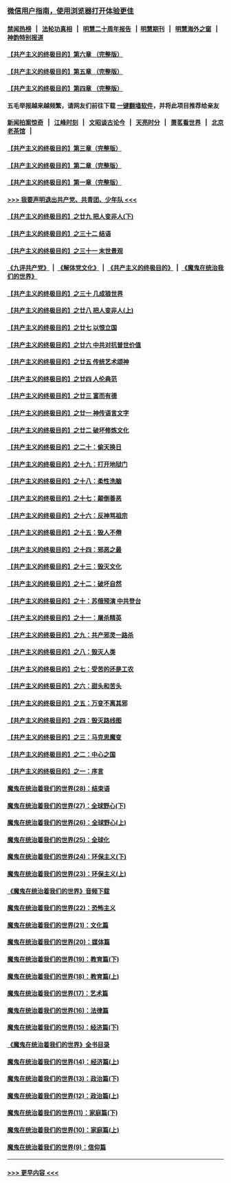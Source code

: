 ### [微信用户指南，使用浏览器打开体验更佳](https://github.com/gfw-breaker/banned-news1/blob/master/indexes/wechat-guide.md?t=0)
#### [禁闻热榜](热点新闻.md?t=0)  &nbsp;&nbsp;|&nbsp;&nbsp; [法轮功真相](https://github.com/gfw-breaker/truth/blob/master/README.md?t=0) &nbsp;&nbsp;|&nbsp;&nbsp; [明慧二十周年报告](https://github.com/gfw-breaker/mh-reports/blob/master/README.md?t=0) &nbsp;&nbsp;|&nbsp;&nbsp;[明慧期刊](https://github.com/gfw-breaker/mh-qikan) &nbsp;&nbsp;|&nbsp;&nbsp; [明慧海外之窗](https://github.com/gfw-breaker/mh-news/blob/master/README.md?t=0) &nbsp;&nbsp;|&nbsp;&nbsp; [神韵特别报道](https://github.com/gfw-breaker/mh-news/blob/master/shenyun.md?t=0)
#### [【共产主义的终极目的】第六章 （完整版）](../pages/nsc422/n11428913.md?t=02082202) 
#### [【共产主义的终极目的】第五章 （完整版）](../pages/nsc422/n11428912.md?t=02082202) 
#### [【共产主义的终极目的】第四章 （完整版）](../pages/nsc422/n11428907.md?t=02082202) 
#### 五毛举报越来越频繁，请网友们前往下载 [一键翻墙软件](https://github.com/gfw-breaker/ssr-accounts)，并将此项目推荐给亲友
#### [新闻拍案惊奇](https://github.com/gfw-breaker/banned-news1/blob/master/pages/link4.md) &nbsp;&nbsp;|&nbsp;&nbsp; [江峰时刻](https://github.com/gfw-breaker/banned-news1/blob/master/pages/link4.md) &nbsp;&nbsp;|&nbsp;&nbsp; [文昭谈古论今](https://github.com/gfw-breaker/banned-news1/blob/master/pages/link4.md) &nbsp;&nbsp;|&nbsp;&nbsp; [天亮时分](https://github.com/gfw-breaker/banned-news1/blob/master/pages/link4.md) &nbsp;&nbsp;|&nbsp;&nbsp; [萧茗看世界](https://github.com/gfw-breaker/banned-news1/blob/master/pages/link4.md) &nbsp;&nbsp;|&nbsp;&nbsp; [北京老茶馆](https://github.com/gfw-breaker/banned-news1/blob/master/pages/link4.md) &nbsp;&nbsp;|&nbsp;&nbsp; 
#### [【共产主义的终极目的】第三章（完整版）](../pages/nsc422/n11428848.md?t=02082202) 
#### [【共产主义的终极目的】第二章（完整版）](../pages/nsc422/n11428831.md?t=02082202) 
#### [【共产主义的终极目的】第一章（完整版）](../pages/nsc422/n11417651.md?t=02082202) 
#### [>>> 我要声明退出共产党、共青团、少年队 <<<](https://github.com/begood0513/goodnews/blob/master/quit/letter.md) 
#### [【共产主义的终极目的】之廿九 把人变非人(下)](../pages/nsc422/n11344140.md?t=02082202) 
#### [【共产主义的终极目的】之三十二 结语](../pages/nsc422/n11360535.md?t=02082202) 
#### [【共产主义的终极目的】之三十一 末世景观](../pages/nsc422/n11351129.md?t=02082202) 
#### [《九评共产党》](https://github.com/begood0513/9ping.md/blob/master/README.md) &nbsp;|&nbsp; [《解体党文化》](../../../../jtdwh.md/blob/master/README.md)  &nbsp;|&nbsp; [《共产主义的终极目的》](../../../../gczydzjmd.md/blob/master/README.md) &nbsp;|&nbsp; [《魔鬼在统治我们的世界》](../../../../mgztzwmdsj.md/blob/master/README.md) 
#### [【共产主义的终极目的】之三十 几成狼世界](../pages/nsc422/n11348280.md?t=02082202) 
#### [【共产主义的终极目的】之廿八 把人变非人(上)](../pages/nsc422/n11340492.md?t=02082202) 
#### [【共产主义的终极目的】之廿七 以恨立国](../pages/nsc422/n11336944.md?t=02082202) 
#### [【共产主义的终极目的】之廿六 中共对抗普世价值](../pages/nsc422/n11324785.md?t=02082202) 
#### [【共产主义的终极目的】之廿五 传统艺术颂神](../pages/nsc422/n11296396.md?t=02082202) 
#### [【共产主义的终极目的】之廿四 人伦典范](../pages/nsc422/n11296397.md?t=02082202) 
#### [【共产主义的终极目的】之廿三 富而有德](../pages/nsc422/n11283598.md?t=02082202) 
#### [【共产主义的终极目的】之廿一 神传语言文字](../pages/nsc422/n11263265.md?t=02082202) 
#### [【共产主义的终极目的】之廿二 破坏修炼文化](../pages/nsc422/n11245728.md?t=02082202) 
#### [【共产主义的终极目的】之二十：偷天换日](../pages/nsc422/n11238846.md?t=02082202) 
#### [【共产主义的终极目的】之十九：打开地狱门](../pages/nsc422/n11206376.md?t=02082202) 
#### [【共产主义的终极目的】之十八：柔性洗脑](../pages/nsc422/n11199994.md?t=02082202) 
#### [【共产主义的终极目的】之十七：颠倒善恶](../pages/nsc422/n11179782.md?t=02082202) 
#### [【共产主义的终极目的】之十六：反神骂祖宗](../pages/nsc422/n11166798.md?t=02082202) 
#### [【共产主义的终极目的】之十五：毁人不倦](../pages/nsc422/n11166792.md?t=02082202) 
#### [【共产主义的终极目的】之十四：邪恶之最](../pages/nsc422/n11150249.md?t=02082202) 
#### [【共产主义的终极目的】之十三：毁灭文化](../pages/nsc422/n11135227.md?t=02082202) 
#### [【共产主义的终极目的】之十二：破坏自然](../pages/nsc422/n11135214.md?t=02082202) 
#### [【共产主义的终极目的】之十：苏俄预演 中共登台](../pages/nsc422/n11118424.md?t=02082202) 
#### [【共产主义的终极目的】之十一：屠杀精英](../pages/nsc422/n11118442.md?t=02082202) 
#### [【共产主义的终极目的】之九：共产邪灵一路杀](../pages/nsc422/n11114139.md?t=02082202) 
#### [【共产主义的终极目的】之八：毁灭人类](../pages/nsc422/n11108503.md?t=02082202) 
#### [【共产主义的终极目的】之七：受苦的还是工农](../pages/nsc422/n11101809.md?t=02082202) 
#### [【共产主义的终极目的】之六：甜头和苦头](../pages/nsc422/n11096971.md?t=02082202) 
#### [【共产主义的终极目的】之五：万变不离其邪](../pages/nsc422/n11091285.md?t=02082202) 
#### [【共产主义的终极目的】之四：毁灭路线图](../pages/nsc422/n11086284.md?t=02082202) 
#### [【共产主义的终极目的】之三：马克思魔变](../pages/nsc422/n11061941.md?t=02082202) 
#### [【共产主义的终极目的】之二：中心之国](../pages/nsc422/n11047728.md?t=02082202) 
#### [【共产主义的终极目的】之一：序言](../pages/nsc422/n11086077.md?t=02082202) 
#### [魔鬼在统治着我们的世界(28)：结束语](../pages/nsc422/n10936246.md?t=02082202) 
#### [魔鬼在统治着我们的世界(27)：全球野心(下)](../pages/nsc422/n10928319.md?t=02082202) 
#### [魔鬼在统治着我们的世界(26)：全球野心(上)](../pages/nsc422/n10900318.md?t=02082202) 
#### [魔鬼在统治着我们的世界(25)：全球化](../pages/nsc422/n10788205.md?t=02082202) 
#### [魔鬼在统治着我们的世界(24)：环保主义(下)](../pages/nsc422/n10695307.md?t=02082202) 
#### [魔鬼在统治着我们的世界(23)：环保主义(上)](../pages/nsc422/n10688613.md?t=02082202) 
#### [《魔鬼在统治着我们的世界》音频下载](../pages/nsc422/n10635553.md?t=02082202) 
#### [魔鬼在统治着我们的世界(22)：恐怖主义](../pages/nsc422/n10614727.md?t=02082202) 
#### [魔鬼在统治着我们的世界(21)：文化篇](../pages/nsc422/n10597706.md?t=02082202) 
#### [魔鬼在统治着我们的世界(20)：媒体篇](../pages/nsc422/n10586579.md?t=02082202) 
#### [魔鬼在统治着我们的世界(19)：教育篇(下)](../pages/nsc422/n10564808.md?t=02082202) 
#### [魔鬼在统治着我们的世界(18)：教育篇(上)](../pages/nsc422/n10526970.md?t=02082202) 
#### [魔鬼在统治着我们的世界(17)：艺术篇](../pages/nsc422/n10499093.md?t=02082202) 
#### [魔鬼在统治着我们的世界(16)：法律篇](../pages/nsc422/n10485969.md?t=02082202) 
#### [魔鬼在统治着我们的世界(15)：经济篇(下)](../pages/nsc422/n10469975.md?t=02082202) 
#### [《魔鬼在统治着我们的世界》全书目录](../pages/nsc422/n10464261.md?t=02082202) 
#### [魔鬼在统治着我们的世界(14)：经济篇(上)](../pages/nsc422/n10457370.md?t=02082202) 
#### [魔鬼在统治着我们的世界(13)：政治篇(下)](../pages/nsc422/n10448270.md?t=02082202) 
#### [魔鬼在统治着我们的世界(12)：政治篇(上)](../pages/nsc422/n10444576.md?t=02082202) 
#### [魔鬼在统治着我们的世界(11)：家庭篇(下)](../pages/nsc422/n10440961.md?t=02082202) 
#### [魔鬼在统治着我们的世界(10)：家庭篇(上)](../pages/nsc422/n10435448.md?t=02082202) 
#### [魔鬼在统治着我们的世界(9)：信仰篇](../pages/nsc422/n10432159.md?t=02082202) 

----
#### [ >>> 更早内容 <<< ](../indexes/nsc422-earlier.md)
